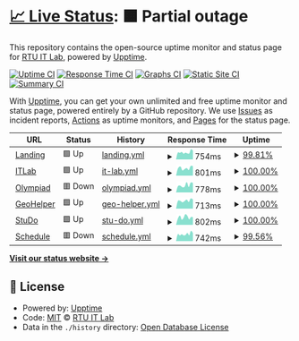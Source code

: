 # [📈 Live Status](https://RTUITLab.github.io/upptime): <!--live status--> **🟧 Partial outage**

This repository contains the open-source uptime monitor and status page for [RTU IT Lab](https://rtuitlab.dev), powered by [Upptime](https://github.com/upptime/upptime).

[![Uptime CI](https://github.com/RTUITLab/upptime/workflows/Uptime%20CI/badge.svg)](https://github.com/RTUITLab/upptime/actions?query=workflow%3A%22Uptime+CI%22)
[![Response Time CI](https://github.com/RTUITLab/upptime/workflows/Response%20Time%20CI/badge.svg)](https://github.com/RTUITLab/upptime/actions?query=workflow%3A%22Response+Time+CI%22)
[![Graphs CI](https://github.com/RTUITLab/upptime/workflows/Graphs%20CI/badge.svg)](https://github.com/RTUITLab/upptime/actions?query=workflow%3A%22Graphs+CI%22)
[![Static Site CI](https://github.com/RTUITLab/upptime/workflows/Static%20Site%20CI/badge.svg)](https://github.com/RTUITLab/upptime/actions?query=workflow%3A%22Static+Site+CI%22)
[![Summary CI](https://github.com/RTUITLab/upptime/workflows/Summary%20CI/badge.svg)](https://github.com/RTUITLab/upptime/actions?query=workflow%3A%22Summary+CI%22)

With [Upptime](https://upptime.js.org), you can get your own unlimited and free uptime monitor and status page, powered entirely by a GitHub repository. We use [Issues](https://github.com/RTUITLab/upptime/issues) as incident reports, [Actions](https://github.com/RTUITLab/upptime/actions) as uptime monitors, and [Pages](https://RTUITLab.github.io/RTUITLab/upptime) for the status page.

<!--start: status pages-->
<!-- This summary is generated by Upptime (https://github.com/upptime/upptime) -->
<!-- Do not edit this manually, your changes will be overwritten -->
<!-- prettier-ignore -->
| URL | Status | History | Response Time | Uptime |
| --- | ------ | ------- | ------------- | ------ |
| <img alt="" src="https://favicons.githubusercontent.com/rtuitlab.dev" height="13"> [Landing](https://rtuitlab.dev) | 🟩 Up | [landing.yml](https://github.com/RTUITLab/upptime/commits/HEAD/history/landing.yml) | <details><summary><img alt="Response time graph" src="./graphs/landing/response-time-week.png" height="20"> 754ms</summary><br><a href="https://status.rtuitlab.dev/history/landing"><img alt="Response time 730" src="https://img.shields.io/endpoint?url=https%3A%2F%2Fraw.githubusercontent.com%2FRTUITLab%2Fupptime%2FHEAD%2Fapi%2Flanding%2Fresponse-time.json"></a><br><a href="https://status.rtuitlab.dev/history/landing"><img alt="24-hour response time 934" src="https://img.shields.io/endpoint?url=https%3A%2F%2Fraw.githubusercontent.com%2FRTUITLab%2Fupptime%2FHEAD%2Fapi%2Flanding%2Fresponse-time-day.json"></a><br><a href="https://status.rtuitlab.dev/history/landing"><img alt="7-day response time 754" src="https://img.shields.io/endpoint?url=https%3A%2F%2Fraw.githubusercontent.com%2FRTUITLab%2Fupptime%2FHEAD%2Fapi%2Flanding%2Fresponse-time-week.json"></a><br><a href="https://status.rtuitlab.dev/history/landing"><img alt="30-day response time 732" src="https://img.shields.io/endpoint?url=https%3A%2F%2Fraw.githubusercontent.com%2FRTUITLab%2Fupptime%2FHEAD%2Fapi%2Flanding%2Fresponse-time-month.json"></a><br><a href="https://status.rtuitlab.dev/history/landing"><img alt="1-year response time 730" src="https://img.shields.io/endpoint?url=https%3A%2F%2Fraw.githubusercontent.com%2FRTUITLab%2Fupptime%2FHEAD%2Fapi%2Flanding%2Fresponse-time-year.json"></a></details> | <details><summary><a href="https://status.rtuitlab.dev/history/landing">99.81%</a></summary><a href="https://status.rtuitlab.dev/history/landing"><img alt="All-time uptime 99.94%" src="https://img.shields.io/endpoint?url=https%3A%2F%2Fraw.githubusercontent.com%2FRTUITLab%2Fupptime%2FHEAD%2Fapi%2Flanding%2Fuptime.json"></a><br><a href="https://status.rtuitlab.dev/history/landing"><img alt="24-hour uptime 100.00%" src="https://img.shields.io/endpoint?url=https%3A%2F%2Fraw.githubusercontent.com%2FRTUITLab%2Fupptime%2FHEAD%2Fapi%2Flanding%2Fuptime-day.json"></a><br><a href="https://status.rtuitlab.dev/history/landing"><img alt="7-day uptime 99.81%" src="https://img.shields.io/endpoint?url=https%3A%2F%2Fraw.githubusercontent.com%2FRTUITLab%2Fupptime%2FHEAD%2Fapi%2Flanding%2Fuptime-week.json"></a><br><a href="https://status.rtuitlab.dev/history/landing"><img alt="30-day uptime 99.96%" src="https://img.shields.io/endpoint?url=https%3A%2F%2Fraw.githubusercontent.com%2FRTUITLab%2Fupptime%2FHEAD%2Fapi%2Flanding%2Fuptime-month.json"></a><br><a href="https://status.rtuitlab.dev/history/landing"><img alt="1-year uptime 99.94%" src="https://img.shields.io/endpoint?url=https%3A%2F%2Fraw.githubusercontent.com%2FRTUITLab%2Fupptime%2FHEAD%2Fapi%2Flanding%2Fuptime-year.json"></a></details>
| <img alt="" src="https://favicons.githubusercontent.com/manage.rtuitlab.dev" height="13"> [ITLab](https://manage.rtuitlab.dev) | 🟩 Up | [it-lab.yml](https://github.com/RTUITLab/upptime/commits/HEAD/history/it-lab.yml) | <details><summary><img alt="Response time graph" src="./graphs/it-lab/response-time-week.png" height="20"> 801ms</summary><br><a href="https://status.rtuitlab.dev/history/it-lab"><img alt="Response time 747" src="https://img.shields.io/endpoint?url=https%3A%2F%2Fraw.githubusercontent.com%2FRTUITLab%2Fupptime%2FHEAD%2Fapi%2Fit-lab%2Fresponse-time.json"></a><br><a href="https://status.rtuitlab.dev/history/it-lab"><img alt="24-hour response time 1011" src="https://img.shields.io/endpoint?url=https%3A%2F%2Fraw.githubusercontent.com%2FRTUITLab%2Fupptime%2FHEAD%2Fapi%2Fit-lab%2Fresponse-time-day.json"></a><br><a href="https://status.rtuitlab.dev/history/it-lab"><img alt="7-day response time 801" src="https://img.shields.io/endpoint?url=https%3A%2F%2Fraw.githubusercontent.com%2FRTUITLab%2Fupptime%2FHEAD%2Fapi%2Fit-lab%2Fresponse-time-week.json"></a><br><a href="https://status.rtuitlab.dev/history/it-lab"><img alt="30-day response time 709" src="https://img.shields.io/endpoint?url=https%3A%2F%2Fraw.githubusercontent.com%2FRTUITLab%2Fupptime%2FHEAD%2Fapi%2Fit-lab%2Fresponse-time-month.json"></a><br><a href="https://status.rtuitlab.dev/history/it-lab"><img alt="1-year response time 747" src="https://img.shields.io/endpoint?url=https%3A%2F%2Fraw.githubusercontent.com%2FRTUITLab%2Fupptime%2FHEAD%2Fapi%2Fit-lab%2Fresponse-time-year.json"></a></details> | <details><summary><a href="https://status.rtuitlab.dev/history/it-lab">100.00%</a></summary><a href="https://status.rtuitlab.dev/history/it-lab"><img alt="All-time uptime 99.94%" src="https://img.shields.io/endpoint?url=https%3A%2F%2Fraw.githubusercontent.com%2FRTUITLab%2Fupptime%2FHEAD%2Fapi%2Fit-lab%2Fuptime.json"></a><br><a href="https://status.rtuitlab.dev/history/it-lab"><img alt="24-hour uptime 100.00%" src="https://img.shields.io/endpoint?url=https%3A%2F%2Fraw.githubusercontent.com%2FRTUITLab%2Fupptime%2FHEAD%2Fapi%2Fit-lab%2Fuptime-day.json"></a><br><a href="https://status.rtuitlab.dev/history/it-lab"><img alt="7-day uptime 100.00%" src="https://img.shields.io/endpoint?url=https%3A%2F%2Fraw.githubusercontent.com%2FRTUITLab%2Fupptime%2FHEAD%2Fapi%2Fit-lab%2Fuptime-week.json"></a><br><a href="https://status.rtuitlab.dev/history/it-lab"><img alt="30-day uptime 100.00%" src="https://img.shields.io/endpoint?url=https%3A%2F%2Fraw.githubusercontent.com%2FRTUITLab%2Fupptime%2FHEAD%2Fapi%2Fit-lab%2Fuptime-month.json"></a><br><a href="https://status.rtuitlab.dev/history/it-lab"><img alt="1-year uptime 99.94%" src="https://img.shields.io/endpoint?url=https%3A%2F%2Fraw.githubusercontent.com%2FRTUITLab%2Fupptime%2FHEAD%2Fapi%2Fit-lab%2Fuptime-year.json"></a></details>
| <img alt="" src="https://olympiad.rtuitlab.dev/favicon.svg" height="13"> [Olympiad](https://olympiad.rtuitlab.dev) | 🟥 Down | [olympiad.yml](https://github.com/RTUITLab/upptime/commits/HEAD/history/olympiad.yml) | <details><summary><img alt="Response time graph" src="./graphs/olympiad/response-time-week.png" height="20"> 778ms</summary><br><a href="https://status.rtuitlab.dev/history/olympiad"><img alt="Response time 745" src="https://img.shields.io/endpoint?url=https%3A%2F%2Fraw.githubusercontent.com%2FRTUITLab%2Fupptime%2FHEAD%2Fapi%2Folympiad%2Fresponse-time.json"></a><br><a href="https://status.rtuitlab.dev/history/olympiad"><img alt="24-hour response time 1016" src="https://img.shields.io/endpoint?url=https%3A%2F%2Fraw.githubusercontent.com%2FRTUITLab%2Fupptime%2FHEAD%2Fapi%2Folympiad%2Fresponse-time-day.json"></a><br><a href="https://status.rtuitlab.dev/history/olympiad"><img alt="7-day response time 778" src="https://img.shields.io/endpoint?url=https%3A%2F%2Fraw.githubusercontent.com%2FRTUITLab%2Fupptime%2FHEAD%2Fapi%2Folympiad%2Fresponse-time-week.json"></a><br><a href="https://status.rtuitlab.dev/history/olympiad"><img alt="30-day response time 704" src="https://img.shields.io/endpoint?url=https%3A%2F%2Fraw.githubusercontent.com%2FRTUITLab%2Fupptime%2FHEAD%2Fapi%2Folympiad%2Fresponse-time-month.json"></a><br><a href="https://status.rtuitlab.dev/history/olympiad"><img alt="1-year response time 745" src="https://img.shields.io/endpoint?url=https%3A%2F%2Fraw.githubusercontent.com%2FRTUITLab%2Fupptime%2FHEAD%2Fapi%2Folympiad%2Fresponse-time-year.json"></a></details> | <details><summary><a href="https://status.rtuitlab.dev/history/olympiad">100.00%</a></summary><a href="https://status.rtuitlab.dev/history/olympiad"><img alt="All-time uptime 99.94%" src="https://img.shields.io/endpoint?url=https%3A%2F%2Fraw.githubusercontent.com%2FRTUITLab%2Fupptime%2FHEAD%2Fapi%2Folympiad%2Fuptime.json"></a><br><a href="https://status.rtuitlab.dev/history/olympiad"><img alt="24-hour uptime 99.99%" src="https://img.shields.io/endpoint?url=https%3A%2F%2Fraw.githubusercontent.com%2FRTUITLab%2Fupptime%2FHEAD%2Fapi%2Folympiad%2Fuptime-day.json"></a><br><a href="https://status.rtuitlab.dev/history/olympiad"><img alt="7-day uptime 100.00%" src="https://img.shields.io/endpoint?url=https%3A%2F%2Fraw.githubusercontent.com%2FRTUITLab%2Fupptime%2FHEAD%2Fapi%2Folympiad%2Fuptime-week.json"></a><br><a href="https://status.rtuitlab.dev/history/olympiad"><img alt="30-day uptime 100.00%" src="https://img.shields.io/endpoint?url=https%3A%2F%2Fraw.githubusercontent.com%2FRTUITLab%2Fupptime%2FHEAD%2Fapi%2Folympiad%2Fuptime-month.json"></a><br><a href="https://status.rtuitlab.dev/history/olympiad"><img alt="1-year uptime 99.94%" src="https://img.shields.io/endpoint?url=https%3A%2F%2Fraw.githubusercontent.com%2FRTUITLab%2Fupptime%2FHEAD%2Fapi%2Folympiad%2Fuptime-year.json"></a></details>
| <img alt="" src="https://geohelper.rtuitlab.dev/static/favicon-32x32.png" height="13"> [GeoHelper](https://geohelper.rtuitlab.dev) | 🟩 Up | [geo-helper.yml](https://github.com/RTUITLab/upptime/commits/HEAD/history/geo-helper.yml) | <details><summary><img alt="Response time graph" src="./graphs/geo-helper/response-time-week.png" height="20"> 713ms</summary><br><a href="https://status.rtuitlab.dev/history/geo-helper"><img alt="Response time 752" src="https://img.shields.io/endpoint?url=https%3A%2F%2Fraw.githubusercontent.com%2FRTUITLab%2Fupptime%2FHEAD%2Fapi%2Fgeo-helper%2Fresponse-time.json"></a><br><a href="https://status.rtuitlab.dev/history/geo-helper"><img alt="24-hour response time 816" src="https://img.shields.io/endpoint?url=https%3A%2F%2Fraw.githubusercontent.com%2FRTUITLab%2Fupptime%2FHEAD%2Fapi%2Fgeo-helper%2Fresponse-time-day.json"></a><br><a href="https://status.rtuitlab.dev/history/geo-helper"><img alt="7-day response time 713" src="https://img.shields.io/endpoint?url=https%3A%2F%2Fraw.githubusercontent.com%2FRTUITLab%2Fupptime%2FHEAD%2Fapi%2Fgeo-helper%2Fresponse-time-week.json"></a><br><a href="https://status.rtuitlab.dev/history/geo-helper"><img alt="30-day response time 672" src="https://img.shields.io/endpoint?url=https%3A%2F%2Fraw.githubusercontent.com%2FRTUITLab%2Fupptime%2FHEAD%2Fapi%2Fgeo-helper%2Fresponse-time-month.json"></a><br><a href="https://status.rtuitlab.dev/history/geo-helper"><img alt="1-year response time 752" src="https://img.shields.io/endpoint?url=https%3A%2F%2Fraw.githubusercontent.com%2FRTUITLab%2Fupptime%2FHEAD%2Fapi%2Fgeo-helper%2Fresponse-time-year.json"></a></details> | <details><summary><a href="https://status.rtuitlab.dev/history/geo-helper">100.00%</a></summary><a href="https://status.rtuitlab.dev/history/geo-helper"><img alt="All-time uptime 99.92%" src="https://img.shields.io/endpoint?url=https%3A%2F%2Fraw.githubusercontent.com%2FRTUITLab%2Fupptime%2FHEAD%2Fapi%2Fgeo-helper%2Fuptime.json"></a><br><a href="https://status.rtuitlab.dev/history/geo-helper"><img alt="24-hour uptime 100.00%" src="https://img.shields.io/endpoint?url=https%3A%2F%2Fraw.githubusercontent.com%2FRTUITLab%2Fupptime%2FHEAD%2Fapi%2Fgeo-helper%2Fuptime-day.json"></a><br><a href="https://status.rtuitlab.dev/history/geo-helper"><img alt="7-day uptime 100.00%" src="https://img.shields.io/endpoint?url=https%3A%2F%2Fraw.githubusercontent.com%2FRTUITLab%2Fupptime%2FHEAD%2Fapi%2Fgeo-helper%2Fuptime-week.json"></a><br><a href="https://status.rtuitlab.dev/history/geo-helper"><img alt="30-day uptime 99.95%" src="https://img.shields.io/endpoint?url=https%3A%2F%2Fraw.githubusercontent.com%2FRTUITLab%2Fupptime%2FHEAD%2Fapi%2Fgeo-helper%2Fuptime-month.json"></a><br><a href="https://status.rtuitlab.dev/history/geo-helper"><img alt="1-year uptime 99.92%" src="https://img.shields.io/endpoint?url=https%3A%2F%2Fraw.githubusercontent.com%2FRTUITLab%2Fupptime%2FHEAD%2Fapi%2Fgeo-helper%2Fuptime-year.json"></a></details>
| <img alt="" src="https://studo.rtuitlab.dev/favicon.ico" height="13"> [StuDo](https://studo.rtuitlab.dev) | 🟩 Up | [stu-do.yml](https://github.com/RTUITLab/upptime/commits/HEAD/history/stu-do.yml) | <details><summary><img alt="Response time graph" src="./graphs/stu-do/response-time-week.png" height="20"> 802ms</summary><br><a href="https://status.rtuitlab.dev/history/stu-do"><img alt="Response time 689" src="https://img.shields.io/endpoint?url=https%3A%2F%2Fraw.githubusercontent.com%2FRTUITLab%2Fupptime%2FHEAD%2Fapi%2Fstu-do%2Fresponse-time.json"></a><br><a href="https://status.rtuitlab.dev/history/stu-do"><img alt="24-hour response time 814" src="https://img.shields.io/endpoint?url=https%3A%2F%2Fraw.githubusercontent.com%2FRTUITLab%2Fupptime%2FHEAD%2Fapi%2Fstu-do%2Fresponse-time-day.json"></a><br><a href="https://status.rtuitlab.dev/history/stu-do"><img alt="7-day response time 802" src="https://img.shields.io/endpoint?url=https%3A%2F%2Fraw.githubusercontent.com%2FRTUITLab%2Fupptime%2FHEAD%2Fapi%2Fstu-do%2Fresponse-time-week.json"></a><br><a href="https://status.rtuitlab.dev/history/stu-do"><img alt="30-day response time 726" src="https://img.shields.io/endpoint?url=https%3A%2F%2Fraw.githubusercontent.com%2FRTUITLab%2Fupptime%2FHEAD%2Fapi%2Fstu-do%2Fresponse-time-month.json"></a><br><a href="https://status.rtuitlab.dev/history/stu-do"><img alt="1-year response time 689" src="https://img.shields.io/endpoint?url=https%3A%2F%2Fraw.githubusercontent.com%2FRTUITLab%2Fupptime%2FHEAD%2Fapi%2Fstu-do%2Fresponse-time-year.json"></a></details> | <details><summary><a href="https://status.rtuitlab.dev/history/stu-do">100.00%</a></summary><a href="https://status.rtuitlab.dev/history/stu-do"><img alt="All-time uptime 99.93%" src="https://img.shields.io/endpoint?url=https%3A%2F%2Fraw.githubusercontent.com%2FRTUITLab%2Fupptime%2FHEAD%2Fapi%2Fstu-do%2Fuptime.json"></a><br><a href="https://status.rtuitlab.dev/history/stu-do"><img alt="24-hour uptime 100.00%" src="https://img.shields.io/endpoint?url=https%3A%2F%2Fraw.githubusercontent.com%2FRTUITLab%2Fupptime%2FHEAD%2Fapi%2Fstu-do%2Fuptime-day.json"></a><br><a href="https://status.rtuitlab.dev/history/stu-do"><img alt="7-day uptime 100.00%" src="https://img.shields.io/endpoint?url=https%3A%2F%2Fraw.githubusercontent.com%2FRTUITLab%2Fupptime%2FHEAD%2Fapi%2Fstu-do%2Fuptime-week.json"></a><br><a href="https://status.rtuitlab.dev/history/stu-do"><img alt="30-day uptime 100.00%" src="https://img.shields.io/endpoint?url=https%3A%2F%2Fraw.githubusercontent.com%2FRTUITLab%2Fupptime%2FHEAD%2Fapi%2Fstu-do%2Fuptime-month.json"></a><br><a href="https://status.rtuitlab.dev/history/stu-do"><img alt="1-year uptime 99.93%" src="https://img.shields.io/endpoint?url=https%3A%2F%2Fraw.githubusercontent.com%2FRTUITLab%2Fupptime%2FHEAD%2Fapi%2Fstu-do%2Fuptime-year.json"></a></details>
| <img alt="" src="https://favicons.githubusercontent.com/schedule-rtu.rtuitlab.dev" height="13"> [Schedule](https://schedule-rtu.rtuitlab.dev/api/schedule/get_groups) | 🟥 Down | [schedule.yml](https://github.com/RTUITLab/upptime/commits/HEAD/history/schedule.yml) | <details><summary><img alt="Response time graph" src="./graphs/schedule/response-time-week.png" height="20"> 742ms</summary><br><a href="https://status.rtuitlab.dev/history/schedule"><img alt="Response time 699" src="https://img.shields.io/endpoint?url=https%3A%2F%2Fraw.githubusercontent.com%2FRTUITLab%2Fupptime%2FHEAD%2Fapi%2Fschedule%2Fresponse-time.json"></a><br><a href="https://status.rtuitlab.dev/history/schedule"><img alt="24-hour response time 858" src="https://img.shields.io/endpoint?url=https%3A%2F%2Fraw.githubusercontent.com%2FRTUITLab%2Fupptime%2FHEAD%2Fapi%2Fschedule%2Fresponse-time-day.json"></a><br><a href="https://status.rtuitlab.dev/history/schedule"><img alt="7-day response time 742" src="https://img.shields.io/endpoint?url=https%3A%2F%2Fraw.githubusercontent.com%2FRTUITLab%2Fupptime%2FHEAD%2Fapi%2Fschedule%2Fresponse-time-week.json"></a><br><a href="https://status.rtuitlab.dev/history/schedule"><img alt="30-day response time 692" src="https://img.shields.io/endpoint?url=https%3A%2F%2Fraw.githubusercontent.com%2FRTUITLab%2Fupptime%2FHEAD%2Fapi%2Fschedule%2Fresponse-time-month.json"></a><br><a href="https://status.rtuitlab.dev/history/schedule"><img alt="1-year response time 699" src="https://img.shields.io/endpoint?url=https%3A%2F%2Fraw.githubusercontent.com%2FRTUITLab%2Fupptime%2FHEAD%2Fapi%2Fschedule%2Fresponse-time-year.json"></a></details> | <details><summary><a href="https://status.rtuitlab.dev/history/schedule">99.56%</a></summary><a href="https://status.rtuitlab.dev/history/schedule"><img alt="All-time uptime 99.12%" src="https://img.shields.io/endpoint?url=https%3A%2F%2Fraw.githubusercontent.com%2FRTUITLab%2Fupptime%2FHEAD%2Fapi%2Fschedule%2Fuptime.json"></a><br><a href="https://status.rtuitlab.dev/history/schedule"><img alt="24-hour uptime 99.99%" src="https://img.shields.io/endpoint?url=https%3A%2F%2Fraw.githubusercontent.com%2FRTUITLab%2Fupptime%2FHEAD%2Fapi%2Fschedule%2Fuptime-day.json"></a><br><a href="https://status.rtuitlab.dev/history/schedule"><img alt="7-day uptime 99.56%" src="https://img.shields.io/endpoint?url=https%3A%2F%2Fraw.githubusercontent.com%2FRTUITLab%2Fupptime%2FHEAD%2Fapi%2Fschedule%2Fuptime-week.json"></a><br><a href="https://status.rtuitlab.dev/history/schedule"><img alt="30-day uptime 94.19%" src="https://img.shields.io/endpoint?url=https%3A%2F%2Fraw.githubusercontent.com%2FRTUITLab%2Fupptime%2FHEAD%2Fapi%2Fschedule%2Fuptime-month.json"></a><br><a href="https://status.rtuitlab.dev/history/schedule"><img alt="1-year uptime 99.12%" src="https://img.shields.io/endpoint?url=https%3A%2F%2Fraw.githubusercontent.com%2FRTUITLab%2Fupptime%2FHEAD%2Fapi%2Fschedule%2Fuptime-year.json"></a></details>

<!--end: status pages-->

[**Visit our status website →**](https://RTUITLab.github.io/upptime)

## 📄 License

- Powered by: [Upptime](https://github.com/upptime/upptime)
- Code: [MIT](./LICENSE) © [RTU IT Lab](https://rtuitlab.dev)
- Data in the `./history` directory: [Open Database License](https://opendatacommons.org/licenses/odbl/1-0/)
